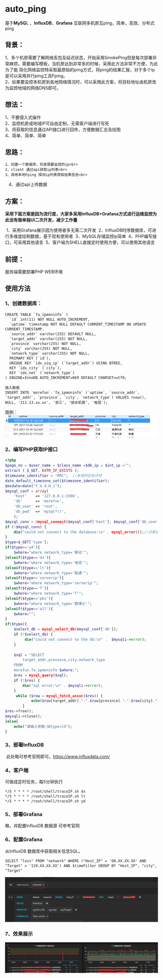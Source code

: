 # auto_ping
基于**MySQ**L 、**InfluxDB**、**Grafana** 互联网多机房互ping，简单，高效、分布式ping

## 背景：
  1、多个机房需要了解网络丢包及延迟状态，开始采用SmokePing但是每次部署非常麻烦，需要编写模板，当机房达到非常多的时候，采用此方法非常不方便，为此为了能
简化网络监控特采取最原始的ping方式，将ping的结果汇报，对于多个ip是可以采用并行ping工具Fping。<br>
  2、如果要监控本机房到各地网络情况时，可以采用此方案，将目标地址由机房改为监控地域的网络DNS即可。<br>
  
## 想法：
  1、不要侵入式操作<br>
  2、监控机房或地域IP可自由定制，无需客户端进行写死<br>
  3、将获取的信息通过API接口进行回传，方便数据汇总及绘图<br>
  4、简单、简单、简单<br>
  
## 思路：
    1、创建一个数据库，存放需要监控的ip<br>
    2、client 通过api获取ip列表<br>
    3、调用本地Fping 探测ip列表获取结果信息<br>
    4、通过api上传数据<br>


## 方案：
**采用下面方案是因为流行度，大家多采用InfluxDB+Grafana方式进行运维监控为此没有做单独UI二次开发，减少工作量**

  1、采用Grafana展示因为使用者多无需二次开发
  2、InfluxDB时序数据库，可进行多维度绘制数据，基于现有使用者
  3、MySQL存储监控ip简单
  4、PHP编写接口，可采用其他语言
  5、客户端为SHELL直接定时使用方便，可以使用其他语言

## 前提：
  服务端需要部署PHP WEB环境

## 使用方法

### 1、创建数据库：
``` MySQL
CREATE TABLE `fa_ipmoninfo` (
  `id` int(11) NOT NULL AUTO_INCREMENT,
  `uptime` timestamp NOT NULL DEFAULT CURRENT_TIMESTAMP ON UPDATE CURRENT_TIMESTAMP,
  `source_addr` varchar(255) DEFAULT NULL,
  `target_addr` varchar(255) NOT NULL,
  `province` varchar(255) NOT NULL,
  `city` varchar(255) NOT NULL,
  `network_type` varchar(255) NOT NULL,
  PRIMARY KEY (`id`),
  UNIQUE KEY `idx_uiq_ip` (`target_addr`) USING BTREE,
  KEY `idx_city` (`city`),
  KEY `idx_net` (`network_type`)
) ENGINE=InnoDB AUTO_INCREMENT=669 DEFAULT CHARSET=utf8;

插入数据
INSERT INTO `morefun`.`fa_ipmoninfo` (`uptime`, `source_addr`, `target_addr`, `province`, `city`, `network_type`) VALUES (now(), NULL, '211.13.xx.xx', '浙江', '丽水机房', '电信');

```
图例：
![ip数据信息](https://github.com/kevin6386/auto_ping/blob/master/ip%E6%95%B0%E6%8D%AE%E4%BF%A1%E6%81%AF.png)

### 2、编写PHP获取IP接口
```PHP
<?php
$page_no = $user_name = $class_name =$db_ip = $int_ip ="";
extract ( $_GET, EXTR_IF_EXISTS );
$timezone_identifier = "PRC";  //本地时区标识符
date_default_timezone_set($timezone_identifier);
$msdate=date("Y_m_d_H_i");
$mysql_conf = array(
    'host'    => '127.0.0.1:3306', 
    'db'      => 'morefun', 
    'db_user' => 'root', 
    'db_pwd'  => 'mysql*()', 
    );
$mysql_conn = @mysql_connect($mysql_conf['host'], $mysql_conf['db_user'], $mysql_conf['db_pwd']);
if (!$mysql_conn) {
    die("could not connect to the database:\n" . mysql_error());//诊断连接错误
}
$type=$_GET['type'];
if($type=='yd'){
	$where="where network_type='移动'";
}elseif($type=='dx'){
	$where="where network_type='电信'";
}elseif($type=='lt'){
	$where="where network_type='联通'";
}elseif($type=='serverip'){
	$where="where network_type='serverip'";
}elseif($type=='T'){
	$where="where network_type='T'";
}elseif($type=='pbs'){
	$where="where network_type='鹏博士'";
}elseif($type=='all'){
	$where="";
}
if($type){
	$select_db = mysql_select_db($mysql_conf['db']);
	if (!$select_db) {
		 die("could not connect to the db:\n" .  $mysqli->error);
	}
	
	$sql = "SELECT
		target_addr,province,city,network_type
	FROM
	morefun.fa_ipmoninfo $where;";
	$res = mysql_query($sql);
	if (!$res) {
		die("sql error:\n" . $mysqli->error);
	}
	 while ($row = mysql_fetch_assoc($res)) {
			echo($row[target_addr]."-".$row[province]."-".$row[city]."-".$row[network_type])."\n\r";
		}
$res->free();
$mysqli->close();
}else{
	echo("请输入参数:如type=ld");
}
```
### 3、部署InfluxDB
  此处略可参考官网即可。https://www.influxdata.com/

### 4、客户端
可做成定时任务，每5分钟执行
```
*/5 * * * * /root/shell/traceIP.sh dx
*/5 * * * * /root/shell/traceIP.sh lt
*/5 * * * * /root/shell/traceIP.sh yd
```
### 5、部署Grafana 

略，并配置InfluxDB 数据源 可参考官网

### 6、配置Grafana
从InfluxDB 数据库中获取相关信息SQL。
```MySQL
SELECT "loss" FROM "network" WHERE ("Host_IP" = '60.XX.XX.XX' AND "Target" = '119.XX.XX.XX') AND $timeFilter GROUP BY "Host_IP", "city", "Target"
```

![网络展示](https://github.com/kevin6386/auto_ping/blob/master/%E7%BD%91%E7%BB%9C%E5%B1%95%E7%A4%BA.png)

### 7、效果展示
![效果展示](https://github.com/kevin6386/auto_ping/blob/master/%E5%B1%95%E7%A4%BA2.png)
